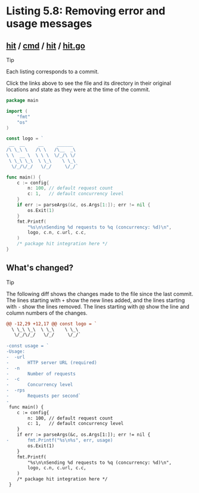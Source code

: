 # Listing 5.8: Removing error and usage messages

## [hit](https://github.com/inancgumus/gobyexample/blob/a2f71df13e53165b8c429efc07ee5f6e177dabe5/hit) / [cmd](https://github.com/inancgumus/gobyexample/blob/a2f71df13e53165b8c429efc07ee5f6e177dabe5/hit/cmd) / [hit](https://github.com/inancgumus/gobyexample/blob/a2f71df13e53165b8c429efc07ee5f6e177dabe5/hit/cmd/hit) / [hit.go](https://github.com/inancgumus/gobyexample/blob/a2f71df13e53165b8c429efc07ee5f6e177dabe5/hit/cmd/hit/hit.go)

> [!TIP]
> Each listing corresponds to a commit.
>
> Click the links above to see the file and its directory in their original locations and state as they were at the time of the commit.

```go
package main

import (
	"fmt"
	"os"
)

const logo = `
 __  __     __     ______
/\ \_\ \   /\ \   /\__  _\
\ \  __ \  \ \ \  \/_/\ \/
 \ \_\ \_\  \ \_\    \ \_\
  \/_/\/_/   \/_/     \/_/`

func main() {
	c := config{
		n: 100, // default request count
		c: 1,   // default concurrency level
	}
	if err := parseArgs(&c, os.Args[1:]); err != nil {
		os.Exit(1)
	}
	fmt.Printf(
		"%s\n\nSending %d requests to %q (concurrency: %d)\n",
		logo, c.n, c.url, c.c,
	)
	/* package hit integration here */
}
```

## What's changed?

> [!TIP]
> The following diff shows the changes made to the file since the last commit.
> The lines starting with `+` show the new lines added, and the lines starting with `-` show the lines removed.
> The lines starting with `@@` show the line and column numbers of the changes.

```diff
@@ -12,29 +12,17 @@ const logo = `
  \ \_\ \_\  \ \_\    \ \_\
   \/_/\/_/   \/_/     \/_/`
 
-const usage = `
-Usage:
-  -url
-       HTTP server URL (required)
-  -n
-       Number of requests
-  -c
-       Concurrency level
-  -rps
-       Requests per second`
-
 func main() {
 	c := config{
 		n: 100, // default request count
 		c: 1,   // default concurrency level
 	}
 	if err := parseArgs(&c, os.Args[1:]); err != nil {
-		fmt.Printf("%s\n%s", err, usage)
 		os.Exit(1)
 	}
 	fmt.Printf(
 		"%s\n\nSending %d requests to %q (concurrency: %d)\n",
 		logo, c.n, c.url, c.c,
 	)
 	/* package hit integration here */
 }
```

